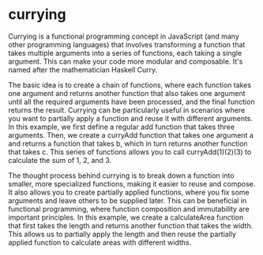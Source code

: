 # currying
Currying is a functional programming concept in JavaScript (and many other programming languages) that involves transforming a function that takes multiple arguments into a series of functions, each taking a single argument. This can make your code more modular and composable. It's named after the mathematician Haskell Curry.

The basic idea is to create a chain of functions, where each function takes one argument and returns another function that also takes one argument until all the required arguments have been processed, and the final function returns the result. Currying can be particularly useful in scenarios where you want to partially apply a function and reuse it with different arguments.
In this example, we first define a regular add function that takes three arguments. Then, we create a curryAdd function that takes one argument a and returns a function that takes b, which in turn returns another function that takes c. This series of functions allows you to call curryAdd(1)(2)(3) to calculate the sum of 1, 2, and 3.

The thought process behind currying is to break down a function into smaller, more specialized functions, making it easier to reuse and compose. It also allows you to create partially applied functions, where you fix some arguments and leave others to be supplied later. This can be beneficial in functional programming, where function composition and immutability are important principles.
In this example, we create a calculateArea function that first takes the length and returns another function that takes the width. This allows us to partially apply the length and then reuse the partially applied function to calculate areas with different widths.
